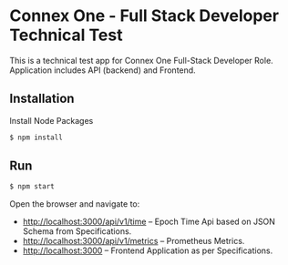 # Connex One - Full Stack Developer Technical Test
This is a technical test app for Connex One Full-Stack Developer Role.
Application includes API (backend) and Frontend.

## Installation
Install Node Packages
```sh
$ npm install
```

## Run
```sh
$ npm start
```
Open the browser and navigate to:
- [http://localhost:3000/api/v1/time](http://localhost:3000/api/v1/time) – Epoch Time Api based on JSON Schema from Specifications.
- [http://localhost:3000/api/v1/metrics](http://localhost:3000/api/v1/metrics) – Prometheus Metrics.
- [http://localhost:3000](http://localhost:3000) – Frontend Application as per Specifications.